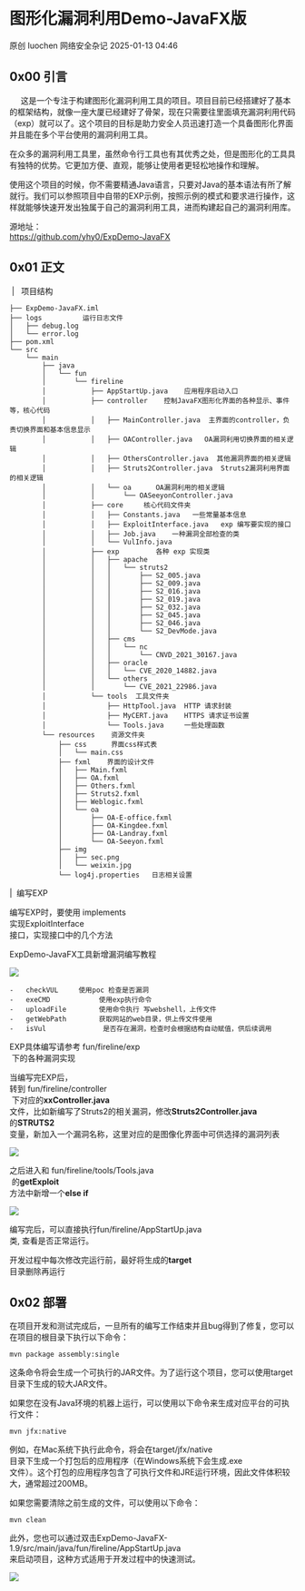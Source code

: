 #  图形化漏洞利用Demo-JavaFX版   
原创 Iuochen  网络安全杂记   2025-01-13 04:46  
  
## 0x00 引言  
  
     这是一个专注于构建图形化漏洞利用工具的项目。项目目前已经搭建好了基本的框架结构，就像一座大厦已经建好了骨架，现在只需要往里面填充漏洞利用代码（exp）就可以了。这个项目的目标是助力安全人员迅速打造一个具备图形化界面并且能在多个平台使用的漏洞利用工具。  
  
在众多的漏洞利用工具里，虽然命令行工具也有其优秀之处，但是图形化的工具具有独特的优势。它更加方便、直观，能够让使用者更轻松地操作和理解。  
  
使用这个项目的时候，你不需要精通Java语言，只要对Java的基本语法有所了解就行。我们可以参照项目中自带的EXP示例，按照示例的模式和要求进行操作，这样就能够快速开发出独属于自己的漏洞利用工具，进而构建起自己的漏洞利用库。  
  
  
源地址：  
https://github.com/yhy0/ExpDemo-JavaFX  
## 0x01 正文  
  
 |   项目结构  
```
├── ExpDemo-JavaFX.iml
├── logs          运行日志文件
│   ├── debug.log
│   └── error.log
├── pom.xml
└── src
    └── main
        ├── java
        │   └── fun
        │       └── fireline
        │           ├── AppStartUp.java    应用程序启动入口
        │           ├── controller    控制JavaFX图形化界面的各种显示、事件等，核心代码 
        │           │   ├── MainController.java  主界面的controller，负责切换界面和基本信息显示
        │           │   ├── OAController.java   OA漏洞利用切换界面的相关逻辑
        │           │   ├── OthersController.java  其他漏洞界面的相关逻辑
        │           │   ├── Struts2Controller.java  Struts2漏洞利用界面的相关逻辑
        │           │   └── oa      OA漏洞利用的相关逻辑
        │           │       └── OASeeyonController.java
        │           ├── core     核心代码文件夹
        │           │   ├── Constants.java   一些常量基本信息
        │           │   ├── ExploitInterface.java   exp 编写要实现的接口
        │           │   ├── Job.java    一种漏洞全部检查的类
        │           │   └── VulInfo.java
        │           ├── exp			各种 exp 实现类
        │           │   ├── apache
        │           │   │   └── struts2
        │           │   │       ├── S2_005.java
        │           │   │       ├── S2_009.java
        │           │   │       ├── S2_016.java
        │           │   │       ├── S2_019.java
        │           │   │       ├── S2_032.java
        │           │   │       ├── S2_045.java
        │           │   │       ├── S2_046.java
        │           │   │       └── S2_DevMode.java
        │           │   ├── cms
        │           │   │   └── nc
        │           │   │       └── CNVD_2021_30167.java
        │           │   ├── oracle
        │           │   │   └── CVE_2020_14882.java
        │           │   └── others
        │           │       └── CVE_2021_22986.java
        │           └── tools  工具文件夹
        │               ├── HttpTool.java  HTTP 请求封装
        │               ├── MyCERT.java    HTTPS 请求证书设置
        │               └── Tools.java     一些处理函数
        └── resources    资源文件夹
            ├── css      界面css样式表
            │   └── main.css
            ├── fxml    界面的设计文件
            │   ├── Main.fxml
            │   ├── OA.fxml
            │   ├── Others.fxml
            │   ├── Struts2.fxml
            │   ├── Weblogic.fxml
            │   └── oa
            │       ├── OA-E-office.fxml
            │       ├── OA-Kingdee.fxml
            │       ├── OA-Landray.fxml
            │       └── OA-Seeyon.fxml
            ├── img
            │   ├── sec.png
            │   └── weixin.jpg
            └── log4j.properties   日志相关设置
```  
  
|  编写EXP  
  
编写EXP时，要使用 implements  
实现ExploitInterface  
接口，实现接口中的几个方法  
  
ExpDemo-JavaFX工具新增漏洞编写教程  
  
![](https://mmbiz.qpic.cn/sz_mmbiz_png/gjZLjBKtmAtFGQ3C6SGKiacrFpJw80tkNiaku0iblujlI5pxXT35llRo4kVHr2Viaa8Pp2jyf7Dia0KkvGeFH8sPwLQ/640?wx_fmt=png&from=appmsg "")  
```
-   checkVUL     使用poc 检查是否漏洞
-   exeCMD            使用exp执行命令
-   uploadFile        使用命令执行 写webshell，上传文件
-   getWebPath        获取网站的web目录，供上传文件使用
-   isVul              是否存在漏洞，检查时会根据结构自动赋值，供后续调用
```  
  
EXP具体编写请参考 fun/fireline/exp  
 下的各种漏洞实现  
  
当编写完EXP后，  
转到 fun/fireline/controller  
 下对应的**xxController.java**  
文件，比如新编写了Struts2的相关漏洞，修改**Struts2Controller.java**  
的**STRUTS2**  
变量，新加入一个漏洞名称，这里对应的是图像化界面中可供选择的漏洞列表  
  
![](https://mmbiz.qpic.cn/sz_mmbiz_png/gjZLjBKtmAtFGQ3C6SGKiacrFpJw80tkNw5MkVOib0zqniaK2EyDktJMSrLQxdOaJv4O8Amu2uE4tcwibaVxQj4sJA/640?wx_fmt=png&from=appmsg "")  
  
之后进入和 fun/fireline/tools/Tools.java  
 的**getExploit**  
方法中新增一个**else if**  
  
![](https://mmbiz.qpic.cn/sz_mmbiz_png/gjZLjBKtmAtFGQ3C6SGKiacrFpJw80tkNKhnNiaLSIfUaGOHxDeFOQibvicVBBFEhEzuRNUWT6AqAvnuibPg6M6G7sA/640?wx_fmt=png&from=appmsg "")  
  
编写完后，可以直接执行fun/fireline/AppStartUp.java  
类, 查看是否正常运行。  
  
开发过程中每次修改完运行前，最好将生成的**target**  
目录删除再运行  
## 0x02 部署  
  
  
在项目开发和测试完成后，一旦所有的编写工作结束并且bug得到了修复，您可以在项目的根目录下执行以下命令：  
```
mvn package assembly:single
```  
  
这条命令将会生成一个可执行的JAR文件。为了运行这个项目，您可以使用target  
目录下生成的较大JAR文件。  
  
如果您在没有Java环境的机器上运行，可以使用以下命令来生成对应平台的可执行文件：  
```
mvn jfx:native
```  
  
例如，在Mac系统下执行此命令，将会在target/jfx/native  
目录下生成一个打包后的应用程序（在Windows系统下会生成.exe  
文件）。这个打包的应用程序包含了可执行文件和JRE运行环境，因此文件体积较大，通常超过200MB。  
  
如果您需要清除之前生成的文件，可以使用以下命令：  
```
mvn clean
```  
  
此外，您也可以通过双击ExpDemo-JavaFX-1.9/src/main/java/fun/fireline/AppStartUp.java  
来启动项目，这种方式适用于开发过程中的快速测试。  
  
  
![](https://mmbiz.qpic.cn/sz_mmbiz_png/gjZLjBKtmAtFGQ3C6SGKiacrFpJw80tkNTOYSug2ic0QicQ9qF7Al3yyIGMo4AQicfBtWGBMkeXPm5ib2obBqN3XnNQ/640?wx_fmt=png&from=appmsg "")  
  
